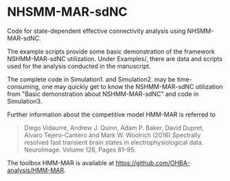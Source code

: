 # NHSMM-MAR-sdNC
Code for state-dependent effective connectivity analysis using NHSMM-MAR-sdNC.

The example scripts provide some basic demonstration of the framework NSHMM-MAR-sdNC utilization.
Under Examples/, there are data and scripts used for the analysis conducted in the manuscript.

The complete code in Simulation1. and Simulation2. may be time-consuming, one may quickly get to know the NSHMM-MAR-sdNC utilization from "Basic demonstration about NSHMM-MAR-sdNC" and code in Simulation3.

Further information about the competitive model HMM-MAR is referred to 
> Diego Vidaurre, Andrew J. Quinn, Adam P. Baker, David Dupret, Alvaro Tejero-Cantero and Mark W. Woolrich (2016) Spectrally resolved fast transient brain states in electrophysiological data. NeuroImage. Volume 126, Pages 81–95.
 
The toolbox HMM-MAR is available at https://github.com/OHBA-analysis/HMM-MAR.
